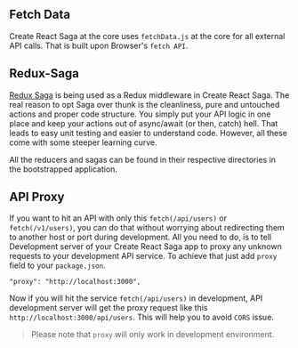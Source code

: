 ## Fetch Data

Create React Saga at the core uses `fetchData.js` at the core for all external API calls. That is built upon Browser's `fetch API`.

## Redux-Saga

<a href="https://redux-saga.js.org/" target="_blank">Redux Saga</a> is being used as a Redux middleware in Create React Saga. The real reason to opt Saga over thunk is the cleanliness, pure and untouched actions and proper code structure. You simply put your API logic in one place and keep your actions out of async/await (or then, catch) hell. That leads to easy unit testing and easier to understand code. However, all these come with some steeper learning curve.

All the reducers and sagas can be found in their respective directories in the bootstrapped application.

## API Proxy

If you want to hit an API with only this `fetch(/api/users)` or `fetch(/v1/users)`, you can do that without worrying about redirecting them to another host or port during development. All you need to do, is to tell Development server of your Create React Saga app to proxy any unknown requests to your development API service. To achieve that just add `proxy` field to your `package.json`.

```
"proxy": "http://localhost:3000",
```

Now if you will hit the service `fetch(/api/users)` in development, API development server will get the proxy request like this `http://localhost:3000/api/users`. This will help you to avoid `CORS` issue.

> Please note that `proxy` will only work in development environment.